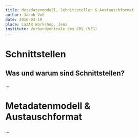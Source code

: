 ```yaml
---
title: Metadatenmodell, Schnittstellen & Austauschformat
author: Jakob Voß
date: 2016-04-19
place: LaZAR Workshop, Jena
institute: Verbundzentrale des GBV (VZG)
...
```


# Schnittstellen

## Was und warum sind Schnittstellen?

... 

# Metadatenmodell & Austauschformat

...

